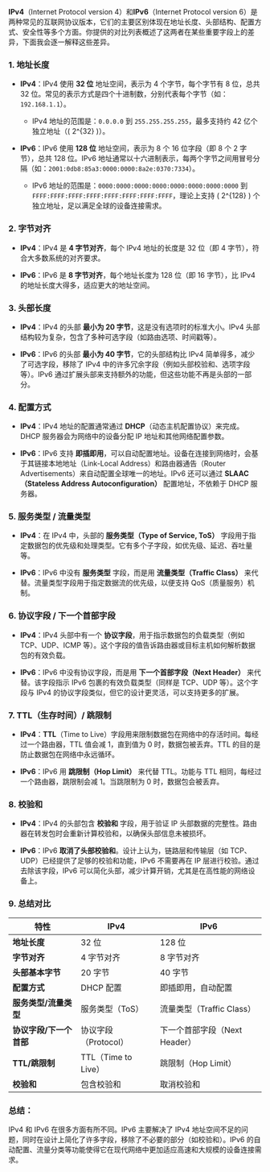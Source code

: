 **IPv4**（Internet Protocol version 4）和**IPv6**（Internet Protocol version 6）是两种常见的互联网协议版本，它们的主要区别体现在地址长度、头部结构、配置方式、安全性等多个方面。你提供的对比列表概述了这两者在某些重要字段上的差异，下面我会逐一解释这些差异。

### 1. **地址长度**
- **IPv4**：IPv4 使用 **32 位** 地址空间，表示为 4 个字节，每个字节有 8 位，总共 32 位。常见的表示方式是四个十进制数，分别代表每个字节（如：`192.168.1.1`）。
  - IPv4 地址的范围是：`0.0.0.0` 到 `255.255.255.255`，最多支持约 42 亿个独立地址（\( 2^{32} \)）。

- **IPv6**：IPv6 使用 **128 位** 地址空间，表示为 8 个 16 位字段（即 8 个 2 字节），总共 128 位。IPv6 地址通常以十六进制表示，每两个字节之间用冒号分隔（如：`2001:0db8:85a3:0000:0000:8a2e:0370:7334`）。
  - IPv6 地址的范围是：`0000:0000:0000:0000:0000:0000:0000:0000` 到 `FFFF:FFFF:FFFF:FFFF:FFFF:FFFF:FFFF:FFFF`，理论上支持 \( 2^{128} \) 个独立地址，足以满足全球的设备连接需求。

### 2. **字节对齐**
- **IPv4**：IPv4 是 **4 字节对齐**，每个 IPv4 地址的长度是 32 位（即 4 字节），符合大多数系统的对齐要求。
  
- **IPv6**：IPv6 是 **8 字节对齐**，每个地址长度为 128 位（即 16 字节），比 IPv4 的地址长度大得多，适应更大的地址空间。

### 3. **头部长度**
- **IPv4**：IPv4 的头部 **最小为 20 字节**，这是没有选项时的标准大小。IPv4 头部结构较为复杂，包含了多种可选字段（如路由选项、时间戳等）。
  
- **IPv6**：IPv6 的头部 **最小为 40 字节**，它的头部结构比 IPv4 简单得多，减少了可选字段，移除了 IPv4 中的许多冗余字段（例如头部校验和、选项字段等）。IPv6 通过扩展头部来支持额外的功能，但这些功能不再是头部的一部分。

### 4. **配置方式**
- **IPv4**：IPv4 地址的配置通常通过 **DHCP**（动态主机配置协议）来完成。DHCP 服务器会为网络中的设备分配 IP 地址和其他网络配置参数。

- **IPv6**：IPv6 支持 **即插即用**，可以自动配置地址。设备在连接到网络时，会基于其链接本地地址（Link-Local Address）和路由器通告（Router Advertisements）来自动配置全球唯一的地址。IPv6 还可以通过 **SLAAC（Stateless Address Autoconfiguration）** 配置地址，不依赖于 DHCP 服务器。

### 5. **服务类型 / 流量类型**
- **IPv4**：在 IPv4 中，头部的 **服务类型（Type of Service, ToS）** 字段用于指定数据包的优先级和处理类型。它有多个子字段，如优先级、延迟、吞吐量等。
  
- **IPv6**：IPv6 中没有 **服务类型** 字段，而是用 **流量类型（Traffic Class）** 来代替。流量类型字段用于指定数据流的优先级，以便支持 QoS（质量服务）机制。

### 6. **协议字段 / 下一个首部字段**
- **IPv4**：IPv4 头部中有一个 **协议字段**，用于指示数据包的负载类型（例如 TCP、UDP、ICMP 等）。这个字段的值告诉路由器或目标主机如何解析数据包的有效负载。
  
- **IPv6**：IPv6 中没有协议字段，而是用 **下一个首部字段（Next Header）** 来代替。该字段指示 IPv6 包裹的有效负载类型（同样是 TCP、UDP 等）。这个字段与 IPv4 的协议字段类似，但它的设计更灵活，可以支持更多的扩展。

### 7. **TTL（生存时间）/ 跳限制**
- **IPv4**：**TTL**（Time to Live）字段用来限制数据包在网络中的存活时间。每经过一个路由器，TTL 值会减 1，直到值为 0 时，数据包被丢弃。TTL 的目的是防止数据包在网络中永远循环。

- **IPv6**：IPv6 用 **跳限制（Hop Limit）** 来代替 TTL。功能与 TTL 相同，每经过一个路由器，跳限制会减 1。当跳限制为 0 时，数据包会被丢弃。

### 8. **校验和**
- **IPv4**：IPv4 的头部包含 **校验和** 字段，用于验证 IP 头部数据的完整性。路由器在转发包时会重新计算校验和，以确保头部信息未被损坏。

- **IPv6**：IPv6 **取消了头部校验和**。设计上认为，链路层和传输层（如 TCP、UDP）已经提供了足够的校验和功能，IPv6 不需要再在 IP 层进行校验。通过去除该字段，IPv6 可以简化头部，减少计算开销，尤其是在高性能的网络设备上。

### 9. **总结对比**

| 特性                  | **IPv4**                            | **IPv6**                               |
|-----------------------|-------------------------------------|----------------------------------------|
| **地址长度**           | 32 位                               | 128 位                                 |
| **字节对齐**           | 4 字节对齐                          | 8 字节对齐                             |
| **头部基本字节**       | 20 字节                             | 40 字节                                |
| **配置方式**           | DHCP 配置                           | 即插即用，自动配置                    |
| **服务类型/流量类型**  | 服务类型（ToS）                     | 流量类型（Traffic Class）             |
| **协议字段/下一个首部**| 协议字段（Protocol）                | 下一个首部字段（Next Header）         |
| **TTL/跳限制**         | TTL（Time to Live）                 | 跳限制（Hop Limit）                   |
| **校验和**             | 包含校验和                           | 取消校验和                             |

### 总结：
IPv4 和 IPv6 在很多方面有所不同。IPv6 主要解决了 IPv4 地址空间不足的问题，同时在设计上简化了许多字段，移除了不必要的部分（如校验和）。IPv6 的自动配置、流量分类等功能使得它在现代网络中更加适应高速和大规模的设备连接需求。